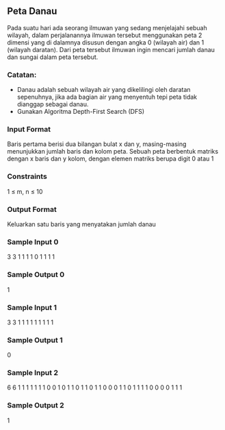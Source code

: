 ## Peta Danau
Pada suatu hari ada seorang ilmuwan yang sedang menjelajahi sebuah wilayah, dalam perjalanannya ilmuwan tersebut menggunakan peta 2 dimensi yang di dalamnya disusun dengan angka 0 (wilayah air) dan 1 (wilayah daratan). Dari peta tersebut ilmuwan ingin mencari jumlah danau dan sungai dalam peta tersebut.

### Catatan:
- Danau adalah sebuah wilayah air yang dikelilingi oleh daratan sepenuhnya, jika ada bagian air yang menyentuh tepi peta tidak dianggap sebagai danau.
- Gunakan Algoritma Depth-First Search (DFS)

### Input Format
Baris pertama berisi dua bilangan bulat x dan y, masing-masing menunjukkan jumlah baris dan kolom peta.
Sebuah peta berbentuk matriks dengan x baris dan y kolom, dengan elemen matriks berupa digit 0 atau 1

### Constraints
1 ≤ m, n ≤ 10

### Output Format
Keluarkan satu baris yang menyatakan jumlah danau

### Sample Input 0
3 3
1 1 1
1 0 1
1 1 1

### Sample Output 0
1

### Sample Input 1
3 3
1 1 1
1 1 1
1 1 1

### Sample Output 1
0

### Sample Input 2
6 6
1 1 1 1 1 1
1 0 0 1 0 1
1 0 1 1 0 1
1 0 0 0 1 1
0 1 1 1 1 0
0 0 0 1 1 1

### Sample Output 2
1